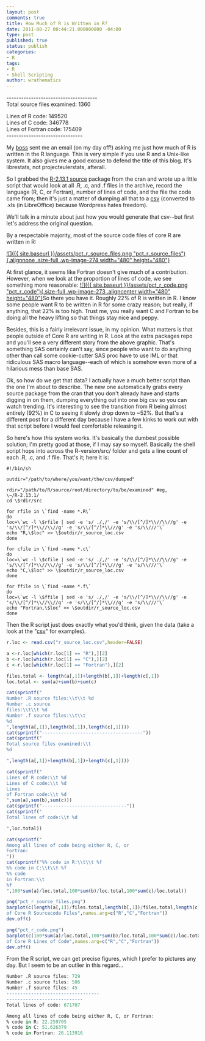 ```yaml
---
layout: post
comments: true
title: How Much of R is Written in R?
date: 2011-08-27 00:44:21.000000000 -04:00
type: post
published: true
status: publish
categories:
- R
tags:
- R
- Shell Scripting
author: wrathematics
---
```

-------------------------------------<br />
Total source files examined:	 1360</p>
<p>Lines of R code:	 149520<br />
Lines of C code:	 346778<br />
Lines of Fortran code:	 175409<br />
-------------------------------<br />


My [boss](http://r4stats.com) sent me an email (on my day off!) asking
me just how much of R is written in the R language. This is very simple
if you use R and a Unix-like system. It also gives me a good excuse to
defend the title of this blog. It's librestats, not projecteulerstats,
afterall.

So I grabbed the [R-2.13.1
source](http://cran.r-project.org/src/base/R-2/R-2.13.1.tar.gz) package
from the cran and wrote up a little script that would look at all .R,
.c, and .f files in the archive, record the language (R, C, or Fortran),
number of lines of code, and the file the code came from; then it's just
a matter of dumping all that to a
[csv](http://librestats.files.wordpress.com/2011/08/r_source_loc.xls)
(converted to .xls (in LibreOffice) because Wordpress hates freedom).

We'll talk in a minute about just how you would generate that csv--but
first let's address the original question.

By a respectable majority, most of the source code files of core R are
written in R:

[![]({{ site.baseurl }}/assets/pct_r_source_files.png "pct_r_source_files"){.alignnone
.size-full .wp-image-274 width="480"
height="480"}](http://librestats.files.wordpress.com/2011/08/pct_r_source_files.png)

At first glance, it seems like Fortran doesn't give much of a
contribution. However, when we look at the proportion of lines of code,
we see something more reasonable:
[![]({{ site.baseurl }}/assets/pct_r_code.png "pct_r_code"){.size-full
.wp-image-273 .aligncenter width="480"
height="480"}](http://librestats.files.wordpress.com/2011/08/pct_r_code.png)So
there you have it. Roughly 22% of R is written in R. I know some people
want R to be written in R for some crazy reason; but really, if
anything, that 22% is too high. Trust me, you really want C and Fortran
to be doing all the heavy lifting so that things stay nice and peppy.

Besides, this is a fairly irrelevant issue, in my opinion. What matters
is that people outside of Core R are writing in R. Look at the extra
packages repo and you'll see a very different story from the above
graphic. That's something SAS certainly can't say, since people who want
to do anything other than call some cookie-cutter SAS proc have to use
IML or that ridiculous SAS macro language--each of which is somehow even
more of a hilarious mess than base SAS.

Ok, so how do we get that data? I actually have a much better script
than the one I'm about to describe. The new one automatically grabs
every source package from the cran that you don't already have and
starts digging in on them, dumping everything out into one big csv so
you can watch trending. It's interesting to see the transition from R
being almost entirely (92%) in C to seeing it slowly drop down to \~52%.
But that's a different post for a different day because I have a few
kinks to work out with that script before I would feel comfortable
releasing it.

So here's how *this* system works. It's basically the dumbest possible
solution; I'm pretty good at those, if I may say so myself. Basically
the shell script hops into across the R-version/src/ folder and gets a
line count of each .R, .c, and .f file. That's it; here it is:

```shell
#!/bin/sh

outdir="/path/to/where/you/want/the/csv/dumped"

rdir="/path/to/R/source/root/directory/to/be/examined" #eg,
\~/R-2.13.1/
cd \$rdir/src

for rfile in \`find -name *.R\`
do
loc=\`wc -l \$rfile | sed -e 's/ ./,/' -e 's/\\/[^/]*\\//\\//g' -e
's/\\/[^/]*\\//\\//g' -e 's/\\/[^/]*\\///g' -e 's/\\///'\`
echo "R,\$loc" >> \$outdir/r_source_loc.csv
done

for cfile in \`find -name *.c\`
do
loc=\`wc -l \$cfile | sed -e 's/ ./,/' -e 's/\\/[^/]*\\//\\//g' -e
's/\\/[^/]*\\//\\//g' -e 's/\\/[^/]*\\///g' -e 's/\\///'\`
echo "C,\$loc" >> \$outdir/r_source_loc.csv
done

for ffile in \`find -name *.f\`
do
loc=\`wc -l \$ffile | sed -e 's/ ./,/' -e 's/\\/[^/]*\\//\\//g' -e
's/\\/[^/]*\\//\\//g' -e 's/\\/[^/]*\\///g' -e 's/\\///'\`
echo "Fortran,\$loc" >> \$outdir/r_source_loc.csv
done
```

Then the R script just does exactly what you'd think, given the data
(take a look at the
"[csv](http://librestats.files.wordpress.com/2011/08/r_source_loc.xls)"
for examples).

```R
r.loc <- read.csv("r_source_loc.csv",header=FALSE)

a <-r.loc[which(r.loc[1] == "R"),][2]
b <-r.loc[which(r.loc[1] == "C"),][2]
c <-r.loc[which(r.loc[1] == "Fortran"),][2]

files.total <- length(a[,1])+length(b[,1])+length(c[,1])
loc.total <- sum(a)+sum(b)+sum(c)

cat(sprintf("
Number .R source files:\\t\\t %d
Number .c source
files:\\t\\t %d
Number .f source files:\\t\\t
%d
",length(a[,1]),length(b[,1]),length(c[,1])))
cat(sprintf("-------------------------------------"))
cat(sprintf("
Total source files examined:\\t
%d

",length(a[,1])+length(b[,1])+length(c[,1])))

cat(sprintf("
Lines of R code:\\t %d
Lines of C code:\\t %d
Lines
of Fortran code:\\t %d
",sum(a),sum(b),sum(c)))
cat(sprintf("-------------------------------"))
cat(sprintf("
Total lines of code:\\t %d

",loc.total))

cat(sprintf("
Among all lines of code being either R, C, or
Fortran:
"))
cat(sprintf("%% code in R:\\t\\t %f
%% code in C:\\t\\t %f
%% code
in Fortran:\\t
%f
",100*sum(a)/loc.total,100*sum(b)/loc.total,100*sum(c)/loc.total))

png("pct_r_source_files.png")
barplot(c(length(a[,1])/files.total,length(b[,1])/files.total,length(c[,1])/files.total),main="Percent
of Core R Sourcecode Files",names.arg=c("R","C","Fortran"))
dev.off()

png("pct_r_code.png")
barplot(c(100*sum(a)/loc.total,100*sum(b)/loc.total,100*sum(c)/loc.total),main="Percent
of Core R Lines of Code",names.arg=c("R","C","Fortran"))
dev.off()
```

From the R script, we can get precise figures, which I prefer to
pictures any day. But I seem to be an outlier in this regard...

```R
Number .R source files: 729
Number .c source files: 586
Number .f source files: 45
----------------------------------
----------------------------
Total lines of code: 671707

Among all lines of code being either R, C, or Fortran:
% code in R: 22.259705
% code in C: 51.626379
% code in Fortran: 26.113916

```
